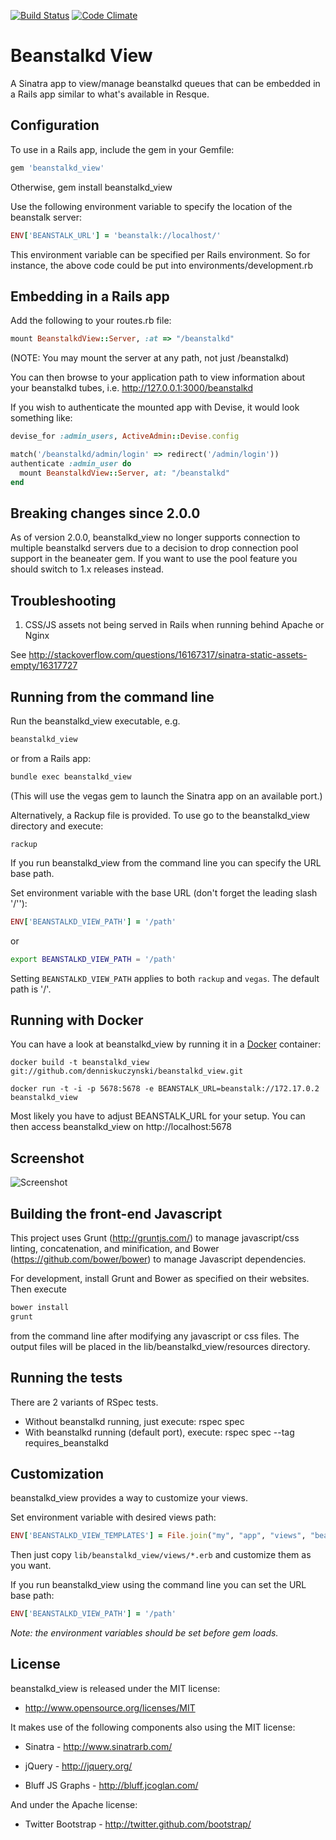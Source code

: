 [![Build Status](https://secure.travis-ci.org/denniskuczynski/beanstalkd_view.png?branch=master)](http://travis-ci.org/denniskuczynski/beanstalkd_view)
[![Code Climate](https://codeclimate.com/badge.png)](https://codeclimate.com/github/denniskuczynski/beanstalkd_view)

Beanstalkd View
===============
A Sinatra app to view/manage beanstalkd queues that can be embedded in a Rails app similar to what's available in Resque.

Configuration
-------------

To use in a Rails app, include the gem in your Gemfile:

``` ruby
gem 'beanstalkd_view'
```

Otherwise, gem install beanstalkd_view


Use the following environment variable to specify the location of the beanstalk server:

``` ruby
ENV['BEANSTALK_URL'] = 'beanstalk://localhost/'
```

This environment variable can be specified per Rails environment. So for instance, the above code could be put into environments/development.rb

Embedding in a Rails app
------------------------

Add the following to your routes.rb file:

``` ruby
mount BeanstalkdView::Server, :at => "/beanstalkd"
```

(NOTE: You may mount the server at any path, not just /beanstalkd)

You can then browse to your application path to view information about your beanstalkd tubes, i.e.
http://127.0.0.1:3000/beanstalkd

If you wish to authenticate the mounted app with Devise, it would look something like:

``` ruby
devise_for :admin_users, ActiveAdmin::Devise.config

match('/beanstalkd/admin/login' => redirect('/admin/login'))
authenticate :admin_user do
  mount BeanstalkdView::Server, at: "/beanstalkd"
end
```

Breaking changes since 2.0.0
------------------------

As of version 2.0.0, beanstalkd_view no longer supports connection to multiple beanstalkd
servers due to a decision to drop connection pool support in the beaneater gem. If you want to use the pool feature you should switch to 1.x releases instead.

Troubleshooting
------------------------

1. CSS/JS assets not being served in Rails when running behind Apache or Nginx

See http://stackoverflow.com/questions/16167317/sinatra-static-assets-empty/16317727

Running from the command line
------------------------

Run the beanstalkd_view executable, e.g.

```bash
beanstalkd_view
```

or from a Rails app:

```bash
bundle exec beanstalkd_view
```

(This will use the vegas gem to launch the Sinatra app on an available port.)

Alternatively, a Rackup file is provided. To use go to the beanstalkd_view directory and execute:

```
rackup
```

If you run beanstalkd_view from the command line you can specify the URL base path.

Set environment variable with the base URL (don't forget the leading slash '/''):

```ruby
ENV['BEANSTALKD_VIEW_PATH'] = '/path'
```

or

```bash
export BEANSTALKD_VIEW_PATH = '/path'
```

Setting `BEANSTALKD_VIEW_PATH` applies to both `rackup` and `vegas`. The default path is '/'.

Running with Docker
------------------------

You can have a look at beanstalkd_view by running it in a [Docker][1] container:

    docker build -t beanstalkd_view git://github.com/denniskuczynski/beanstalkd_view.git

    docker run -t -i -p 5678:5678 -e BEANSTALK_URL=beanstalk://172.17.0.2 beanstalkd_view

Most likely you have to adjust BEANSTALK_URL for your setup. You can then access beanstalkd_view on http://localhost:5678

[1]: https://www.docker.io/

Screenshot
------------------------
![Screenshot](http://s16.postimage.org/4mdum0x79/i_OS_Simulator_Screen_shot_Apr_24_2012_10_29_33.png)

Building the front-end Javascript
------------------------

This project uses Grunt (http://gruntjs.com/) to manage javascript/css linting, concatenation, and minification, and Bower (https://github.com/bower/bower) to manage Javascript dependencies.

For development, install Grunt and Bower as specified on their websites.  Then execute

```ruby
bower install
grunt
```

from the command line after modifying any javascript or css files.  The output files will be placed in the lib/beanstalkd_view/resources directory.

Running the tests
------------------------
There are 2 variants of RSpec tests.
* Without beanstalkd running, just execute: rspec spec
* With beanstalkd running (default port), execute: rspec spec --tag requires_beanstalkd

Customization
------------------------
beanstalkd_view provides a way to customize your views.

Set environment variable with desired views path:

```ruby
ENV['BEANSTALKD_VIEW_TEMPLATES'] = File.join("my", "app", "views", "beanstalkd")
```

Then just copy `lib/beanstalkd_view/views/*.erb` and customize them as you want.

If you run beanstalkd_view using the command line you can set the URL base path:

```ruby
ENV['BEANSTALKD_VIEW_PATH'] = '/path'
```

*Note: the environment variables should be set before gem loads.*

License
------------------------

beanstalkd_view is released under the MIT license:

* http://www.opensource.org/licenses/MIT

It makes use of the following components also using the MIT license:

* Sinatra - http://www.sinatrarb.com/

* jQuery - http://jquery.org/

* Bluff JS Graphs - http://bluff.jcoglan.com/

And under the Apache license:

* Twitter Bootstrap - http://twitter.github.com/bootstrap/

